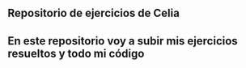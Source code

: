 ## Repositorio de ejercicios de Celia

En este repositorio voy a subir mis ejercicios resueltos y todo mi código
-
